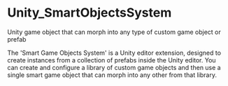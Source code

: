 # Unity_SmartObjectsSystem
Unity game object that can morph into any type of custom game object or prefab

 The 'Smart Game Objects System' is a Unity editor 
 extension, designed to create instances from a 
 collection of prefabs inside the Unity editor. You 
 can create and configure a library of custom game
 objects and then use a single smart game object 
 that can morph into any other from that library.
